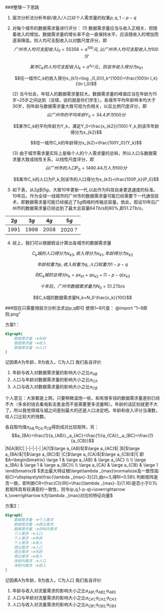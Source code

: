 ###整理一下思路
1. 层次分析法分析年龄/收入/人口对个人需求量的权重$p,q,1-p-q$
2. 对每个城市的数据需求量进行评分：
    (1) 数据需求量应当与收入正相关，但随着收入的增加，数据需求量的增长率不会一直保持水平，应该随收入的增加而逐渐降低。则人均可支配收入以对数尺度评分，即
    $$广州市人均可支配收入I_0=55356=a^{100}元,以广州市人均可支配收入为100分$$

    $$某市C_k的人均可支配收入I_k=a^{x_{k1}}元，则该市收入得分为x_{k1}$$

    $$任一城市C_k的收入得分x_{k1}=\log _{I_0}(I_k^{100})=\frac{100\ln I_k}{\ln I_0}$$

    (2) 当今社会，年轻人的数据需求量较大。数据需求量的峰值应当在年龄为15岁~25岁之间达到（没错，说的就是你们学生）。各城市平均年龄样本均大于30岁，则年龄与数据需求量大致可视为负相关，以反比例尺度评分，即
    $$以广州市的平均年龄Y_0=34.4岁为100分$$
    
    $$某市C_k的平均年龄为Y_k，满足Y_0=\frac{x_{k2}}{100}·Y_k,则该市年龄得分为x_{k2}$$

    $$任一城市C_k的年龄得分x_{k2}=\frac{100Y_0}{Y_k}$$

    (3) 由于城市需求量实际上是每个人的个人需求量的总和，所以人口与数据需求量大致成线性关系，以线性尺度评分，即
    $$以广州市的人口P_0=1490.44万人为100分$$

    $$某市C_k的人口为P_k,则该市的人口得分为x_{k3}=\frac{100P_k}{P_0}$$
3. 如下表，从$2g$到$5g$，大致10年更新一代,以此作为科技自身更迭速度的标准。10年后，作为全球一线城市的广州市的数据需求量可能已经需要下一代通信技术，即数据需求量可能已经接近了$5g$网络的传输总容量。依此，假设10年后广州市的数据需求量已经达到了最大总容量$64Tb/s$的$80\%$,即$51.2Tb/s$。

|$2g$|$3g$|$4g$|$5g$|
|-|-|-|-|
|1991|1998|2008|2020？|
4. 综上，我们可以根据假设计算出各城市的数据需求量

$$C_k城的人口得分为x_{k3},收入得分为x_{k1},年龄得分为x_{k2}$$

$$年龄权重为p,收入权重为q,人口权重为1-p-q$$

$$则C_k城的总得分x_k=px_{k1}+qx_{k2}+(1-p-q)x_{k3}$$

$$十年后，广州市数据需求量为N_0=51.2Tb/s$$

$$C_k城的数据需求量N_k=N_0·\frac{x_k}{100}$$

###现在只需要用层次分析法求出p,q即可
使用1~9尺度：
@import "1~9原则.png"

方案1：
```dot
digraph{
    数据需求量 ->年龄
    数据需求量 ->收入 
    数据需求量 ->人口
}
```
记因素A为年龄，B为收入，C为人口
我们各自评价
1. 年龄与收入对数据需求量的影响大小之比$a_{AB}$
2. 人口与年龄对数据需求量的影响大小之比$a_{CA}$
3. 人口与收入对数据需求量的影响大小之比$a_{CB}$

个人意见：大家都是上网，只要稍微温饱一些，和有很多钱的数据需求量差别已经不大（多余的钱去看电影去氪金而不是需要更多流量啊）。年龄的话区别就更不大了。所以我觉得城与城之间差别最大的还是人口决定吧。年龄和收入评分当凑数，给人口比较大的倍数。

各自取均值$a_{AB,}a_{CA,}a_{CB}$得到成对比较矩阵，另：
$$a_{BA}=\frac{1}{a_{AB}}_,a_{AC}=\frac{1}{a_{CA}}_,a_{BC}=\frac{1}{a_{CB}}$$
|N|A|B|C|
|-|-|-|-|
|A|$1$|$\large a_{AB}$|$\large a_{AC}$|
|B|$\large a_{BA}$|$1$|$\large a_{BC}$|
|C|$\large a_{CA}$|$\large a_{CB}$|$1$|
即$A=\begin{bmatrix}
   \large 1 & \large a_{AB} & \large a_{AC} \\
   \\
   \large a_{BA} & \large 1 & \large a_{BC}\\
   \\
   \large a_{CA} & \large a_{CB} & \large 1
\end{bmatrix}$
$求出最大特征根\large\lambda _{max}\normalsize及一致性指标CI=\displaystyle\frac{\lambda _{max}-3}{2},由n=3,得RI=0.58\\
判断矩阵是否一致，即判断CR=\frac{CI}{RI}=\frac{\lambda _{max}-3}{1.16}是否小于0.1\\
若矩阵具有较满意的一致性，则令(p,q,1-p-q)=\overrightarrow k,\overrightarrow k为\lambda _{max}对应的特征向量$

方案2：
```dot
digraph{
    数据需求量 ->个人需求
    数据需求量 ->商业需求
    数据需求量 ->体制内需求
    个人需求 ->人口
    个人需求 ->年龄
    个人需求 ->收入
    商业需求 ->人口
    商业需求 ->年龄
    商业需求 ->收入
    体制内需求 ->人口
    体制内需求 ->收入
}
```
记因素A为年龄，B为收入，C为人口
我们各自评价
1. 年龄与收入对流量需求的影响大小之比$a_{AB1,}a_{AB2,}a_{AB3}$
2. 人口与年龄对流量需求的影响大小之比$a_{CA1,}a_{CA2,}a_{CA3}$
3. 人口与收入对流量需求的影响大小之比$a_{CB1,}a_{CB2,}a_{CB3}$